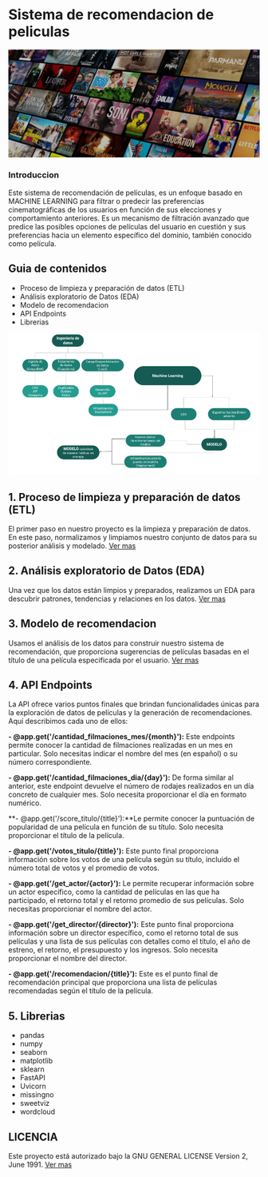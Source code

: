  
# Sistema de recomendacion de peliculas
<p align=center><img src=_src/movies_cover.png><p>
  
  ### Introduccion
Este sistema de recomendación de películas, es un enfoque basado en MACHINE LEARNING para filtrar o predecir las preferencias cinematográficas de los usuarios en función de sus elecciones y comportamiento anteriores. Es un mecanismo de filtración avanzado que predice las posibles opciones de películas del usuario en cuestión y sus preferencias hacia un elemento específico del dominio, también conocido como película.
  
## Guia de contenidos
  - Proceso de limpieza y preparación de datos (ETL)
  - Análisis exploratorio de Datos (EDA)
  - Modelo de recomendacion
  - API Endpoints
  - Librerias
  
  <p align=center><img src=_src/DiagramaConceptualDelFlujoDeProcesos.png><p>
    
## 1. Proceso de limpieza y preparación de datos (ETL)
El primer paso en nuestro proyecto es la limpieza y preparación de datos. En este paso, normalizamos y limpiamos nuestro conjunto de datos para su posterior análisis y modelado. [Ver mas](https://github.com/Juliana43/PI01-MLOps/blob/main/ETL.ipynb "Ver mas") 
    
## 2. Análisis exploratorio de Datos (EDA)
Una vez que los datos están limpios y preparados, realizamos un EDA para descubrir patrones, tendencias y relaciones en los datos. 
    [Ver mas](https://github.com/Juliana43/PI01-MLOps/blob/main/EDA_ML.ipynb "Ver mas")
    
## 3. Modelo de recomendacion
Usamos el análisis de los datos para construir nuestro sistema de recomendación, que proporciona sugerencias de películas basadas en el título de una película especificada por el usuario. [Ver mas](https://github.com/Juliana43/PI01-MLOps/blob/main/main.py "Ver mas")
    
## 4. API Endpoints
La API ofrece varios puntos finales que brindan funcionalidades únicas para la exploración de datos de películas y la generación de recomendaciones. Aquí describimos cada uno de ellos:
    
**- @app.get('/cantidad_filmaciones_mes/{month}'):** Este endpoints permite conocer la cantidad de filmaciones realizadas en un mes en particular. Solo necesitas indicar el nombre del mes (en español) o su número correspondiente.
    
**- @app.get('/cantidad_filmaciones_dia/{day}'):** De forma similar al anterior, este endpoint devuelve el número de rodajes realizados en un día concreto de cualquier mes. Solo necesita proporcionar el día en formato numérico.
    
**- @app.get('/score_titulo/{title}'):**Le permite conocer la puntuación de popularidad de una película en función de su título. Solo necesita proporcionar el título de la película.
    
**- @app.get('/votos_titulo/{title}'):** Este punto final proporciona información sobre los votos de una película según su título, incluido el número total de votos y el promedio de votos.
    
**- @app.get('/get_actor/{actor}'):** Le permite recuperar información sobre un actor específico, como la cantidad de películas en las que ha participado, el retorno total y el retorno promedio de sus películas. Solo necesitas proporcionar el nombre del actor.
    
**- @app.get('/get_director/{director}'):** Este punto final proporciona información sobre un director específico, como el retorno total de sus películas y una lista de sus películas con detalles como el título, el año de estreno, el retorno, el presupuesto y los ingresos. Solo necesita proporcionar el nombre del director.
    
**- @app.get('/recomendacion/{title}'):** Este es el punto final de recomendación principal que proporciona una lista de películas recomendadas según el título de la película.
    
## 5. Librerias
- pandas
- numpy
- seaborn
- matplotlib
- sklearn
- FastAPI
- Uvicorn
- missingno
- sweetviz
- wordcloud
    
## LICENCIA
   Este proyecto está autorizado bajo la GNU GENERAL LICENSE Version 2, June 1991. [Ver mas](https://github.com/Juliana43/PI01-MLOps/blob/main/LICENSE "Ver mas")
    
    
    
    
  
  
  


  
